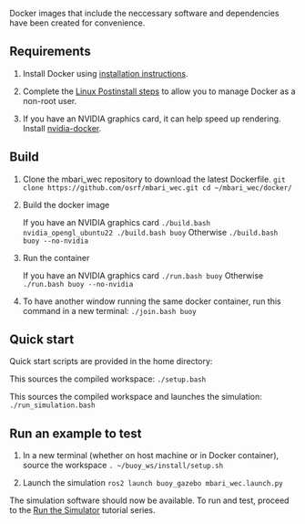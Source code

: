 Docker images that include the neccessary software and dependencies have been created for convenience. 

## Requirements

1. Install Docker using [installation instructions](https://docs.docker.com/engine/install/ubuntu/).

1. Complete the [Linux Postinstall steps](https://docs.docker.com/engine/install/linux-postinstall/) to allow you to manage Docker as a non-root user.

1. If you have an NVIDIA graphics card, it can help speed up rendering. Install [nvidia-docker](https://docs.nvidia.com/datacenter/cloud-native/container-toolkit/install-guide.html#docker).

## Build

1. Clone the mbari_wec repository to download the latest Dockerfile.
        ```
        git clone https://github.com/osrf/mbari_wec.git
        cd ~/mbari_wec/docker/
        ```

1. Build the docker image

    If you have an NVIDIA graphics card
        ```
        ./build.bash nvidia_opengl_ubuntu22
        ./build.bash buoy
        ```
    Otherwise
        ```
        ./build.bash buoy --no-nvidia
        ```

1. Run the container

    If you have an NVIDIA graphics card
        ```
        ./run.bash buoy
        ```
    Otherwise
        ```
        ./run.bash buoy --no-nvidia
        ```

1. To have another window running the same docker container, run this command in a new terminal:
        ```
        ./join.bash buoy
        ```

## Quick start

Quick start scripts are provided in the home directory:

This sources the compiled workspace:
    ```
    ./setup.bash
    ```

This sources the compiled workspace and launches the simulation:
    ```
    ./run_simulation.bash
    ```

## Run an example to test

1. In a new terminal (whether on host machine or in Docker container), source the workspace
        ```
        . ~/buoy_ws/install/setup.sh
        ```

1. Launch the simulation
        ```
        ros2 launch buoy_gazebo mbari_wec.launch.py
        ```

The simulation software should now be available.  To run and test, proceed to the [Run the Simulator](../../../tutorials/#running-the-simulator) tutorial series. 
